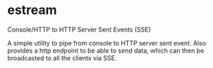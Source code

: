# estream

Console/HTTP to HTTP Server Sent Events (SSE)

A simple utility to pipe from console to HTTP server sent event. Also provides a http endpoint to be able to send data, which can then be broadcasted to all the clients via SSE.